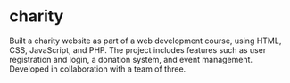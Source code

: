 # charity
Built a charity website as part of a web development course, using HTML, CSS, JavaScript, and PHP. The project includes features such as user registration and login, a donation system, and event management. Developed in collaboration with a team of three.
